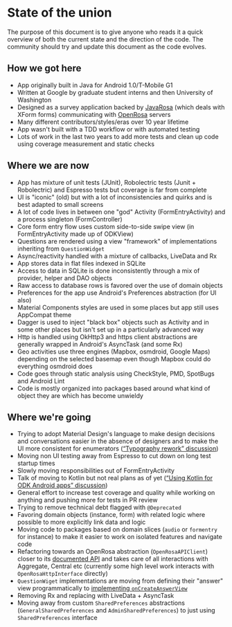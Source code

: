 # State of the union

The purpose of this document is to give anyone who reads it a quick overview
of both the current state and the direction of the code. The community should try
and update this document as the code evolves.

## How we got here

* App originally built in Java for Android 1.0/T-Mobile G1
* Written at Google by graduate student interns and then University of Washington
* Designed as a survey application backed by [JavaRosa](https://github.com/getodk/javarosa/) (which deals with XForm forms) communicating with [OpenRosa](https://docs.getodk.org/openrosa/) servers
* Many different contributors/styles/eras over 10 year lifetime
* App wasn't built with a TDD workflow or with automated testing
* Lots of work in the last two years to add more tests and clean up code using coverage measurement and static checks

## Where we are now

* App has mixture of unit tests (JUnit), Robolectric tests (Junit + Robolectric) and Espresso tests but coverage is far from complete
* UI is "iconic" (old) but with a lot of inconsistencies and quirks and is best adapted to small screens
* A lot of code lives in between one "god" Activity (FormEntryActivity) and a process singleton (FormController)
* Core form entry flow uses custom side-to-side swipe view (in FormEntryActivity made up of ODKView)
* Questions are rendered using a view "framework" of implementations inheriting from `QuestionWidget`
* Async/reactivity handled with a mixture of callbacks, LiveData and Rx
* App stores data in flat files indexed in SQLite
* Access to data in SQLite is done inconsistently through a mix of provider, helper and DAO objects
* Raw access to database rows is favored over the use of domain objects
* Preferences for the app use Android's Preferences abstraction (for UI also)
* Material Components styles are used in some places but app still uses AppCompat theme
* Dagger is used to inject "black box" objects such as Activity and in some other places but isn't set up in a particularly advanced way
* Http is handled using OkHttp3 and https client abstractions are generally wrapped in Android's AsyncTask (and some Rx)
* Geo activities use three engines (Mapbox, osmdroid, Google Maps) depending on the selected basemap even though Mapbox could do everything osmdroid does
* Code goes through static analysis using CheckStyle, PMD, SpotBugs and Android Lint
* Code is mostly organized into packages based around what kind of object they are which has become unwieldy

## Where we're going

* Trying to adopt Material Design's language to make design decisions and conversations easier in the absence of designers and to make the UI more consistent for enumerators ([“Typography rework” discussion](https://forum.getodk.org/t/reworking-collects-typography/20634))
* Moving non UI testing away from Espresso to cut down on long test startup times
* Slowly moving responsibilities out of FormEntryActivity
* Talk of moving to Kotlin but not real plans as of yet ([“Using Kotlin for ODK Android apps” discussion](https://forum.getodk.org/t/using-kotlin-for-odk-android-apps/18367))
* General effort to increase test coverage and quality while working on anything and pushing more for tests in PR review
* Trying to remove technical debt flagged with `@Deprecated`
* Favoring domain objects (instance, form) with related logic where possible to more explicitly link data and logic
* Moving code to packages based on domain slices (`audio` or `formentry` for instance) to make it easier to work on isolated features and navigate code
* Refactoring towards an OpenRosa abstraction (`OpenRosaAPIClient`) closer to its [documented API](https://docs.getodk.org/openrosa/) and takes care of all interactions with Aggregate, Central etc (currently some high level work interacts with `OpenRosaHttpInterface` directly)
* `QuestionWiget` implementations are moving from defining their "answer" view programmatically to [implementing `onCreateAnswerView`](WIDGETS.md)
* Removing Rx and replacing with LiveData + AsyncTask 
* Moving away from custom `SharedPreferences` abstractions (`GeneralSharedPreferences` and `AdminSharedPreferences`) to just using `SharedPreferences` interface